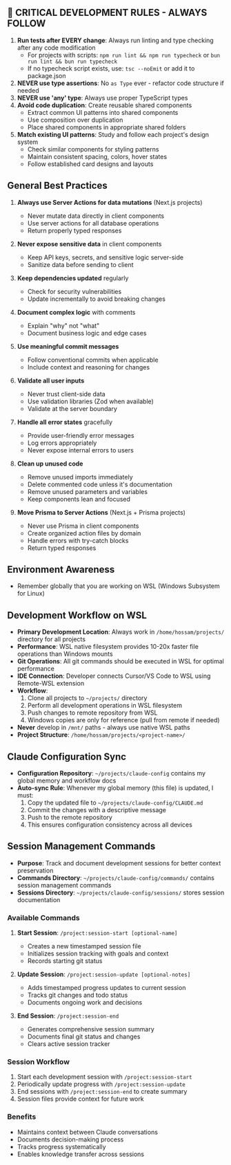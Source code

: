 ## 🚨 CRITICAL DEVELOPMENT RULES - ALWAYS FOLLOW

1. **Run tests after EVERY change**: Always run linting and type checking after any code modification
   - For projects with scripts: `npm run lint && npm run typecheck` or `bun run lint && bun run typecheck`
   - If no typecheck script exists, use: `tsc --noEmit` or add it to package.json
2. **NEVER use type assertions**: No `as Type` ever - refactor code structure if needed
3. **NEVER use 'any' type**: Always use proper TypeScript types
4. **Avoid code duplication**: Create reusable shared components
   - Extract common UI patterns into shared components
   - Use composition over duplication
   - Place shared components in appropriate shared folders
5. **Match existing UI patterns**: Study and follow each project's design system
   - Check similar components for styling patterns
   - Maintain consistent spacing, colors, hover states
   - Follow established card designs and layouts

## General Best Practices

1. **Always use Server Actions for data mutations** (Next.js projects)
   - Never mutate data directly in client components
   - Use server actions for all database operations
   - Return properly typed responses

2. **Never expose sensitive data** in client components
   - Keep API keys, secrets, and sensitive logic server-side
   - Sanitize data before sending to client

3. **Keep dependencies updated** regularly
   - Check for security vulnerabilities
   - Update incrementally to avoid breaking changes

4. **Document complex logic** with comments
   - Explain "why" not "what"
   - Document business logic and edge cases

5. **Use meaningful commit messages**
   - Follow conventional commits when applicable
   - Include context and reasoning for changes

6. **Validate all user inputs**
   - Never trust client-side data
   - Use validation libraries (Zod when available)
   - Validate at the server boundary

7. **Handle all error states** gracefully
   - Provide user-friendly error messages
   - Log errors appropriately
   - Never expose internal errors to users

8. **Clean up unused code**
   - Remove unused imports immediately
   - Delete commented code unless it's documentation
   - Remove unused parameters and variables
   - Keep components lean and focused

9. **Move Prisma to Server Actions** (Next.js + Prisma projects)
   - Never use Prisma in client components
   - Create organized action files by domain
   - Handle errors with try-catch blocks
   - Return typed responses

## Environment Awareness
- Remember globally that you are working on WSL (Windows Subsystem for Linux)

## Development Workflow on WSL
- **Primary Development Location**: Always work in `/home/hossam/projects/` directory for all projects
- **Performance**: WSL native filesystem provides 10-20x faster file operations than Windows mounts
- **Git Operations**: All git commands should be executed in WSL for optimal performance
- **IDE Connection**: Developer connects Cursor/VS Code to WSL using Remote-WSL extension
- **Workflow**:
  1. Clone all projects to `~/projects/` directory
  2. Perform all development operations in WSL filesystem
  3. Push changes to remote repository from WSL
  4. Windows copies are only for reference (pull from remote if needed)
- **Never** develop in `/mnt/` paths - always use native WSL paths
- **Project Structure**: `/home/hossam/projects/<project-name>/`

## Claude Configuration Sync
- **Configuration Repository**: `~/projects/claude-config` contains my global memory and workflow docs
- **Auto-sync Rule**: Whenever my global memory (this file) is updated, I must:
  1. Copy the updated file to `~/projects/claude-config/CLAUDE.md`
  2. Commit the changes with a descriptive message
  3. Push to the remote repository
  4. This ensures configuration consistency across all devices

## Session Management Commands
- **Purpose**: Track and document development sessions for better context preservation
- **Commands Directory**: `~/projects/claude-config/commands/` contains session management commands
- **Sessions Directory**: `~/projects/claude-config/sessions/` stores session documentation

### Available Commands
1. **Start Session**: `/project:session-start [optional-name]`
   - Creates a new timestamped session file
   - Initializes session tracking with goals and context
   - Records starting git status

2. **Update Session**: `/project:session-update [optional-notes]`
   - Adds timestamped progress updates to current session
   - Tracks git changes and todo status
   - Documents ongoing work and decisions

3. **End Session**: `/project:session-end`
   - Generates comprehensive session summary
   - Documents final git status and changes
   - Clears active session tracker

### Session Workflow
1. Start each development session with `/project:session-start`
2. Periodically update progress with `/project:session-update`
3. End sessions with `/project:session-end` to create summary
4. Session files provide context for future work

### Benefits
- Maintains context between Claude conversations
- Documents decision-making process
- Tracks progress systematically
- Enables knowledge transfer across sessions